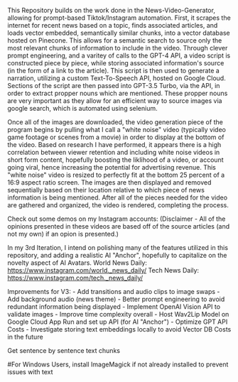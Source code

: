 This Repository builds on the work done in the News-Video-Generator, allowing for prompt-based Tiktok/Instagram automation. First, it scrapes the internet for recent news based on a topic, finds associated articles, and loads vector embedded, semantically similar chunks, into a vector database hosted on Pinecone. This allows for a semantic search to source only the most relevant chunks of information to include in the video. Through clever prompt engineering, and a varitey of calls to the GPT-4 API, a video script is constructed piece by piece, while storing associated information's source (in the form of a link to the article). This script is then used to generate a narration, utilizing a custom Text-To-Speech API, hosted on Google Cloud. Sections of the script are then passed into GPT-3.5 Turbo, via the API, in order to extract propper nouns which are mentioned. These propper nouns are very important as they allow for an efficient way to source images via google search, which is automated using selenium. 

Once all of the images are downloaded, the video generation piece of the program begins by pulling what I call a "white noise" video (typically video game footage or scenes from a movie) in order to display at the bottom of the video. Based on research I have performed, it appears there is a high correlation between viewer retention and including white noise videos in short form content, hopefully boosting the liklihood of a video, or account going viral, hence increasing the potential for advertising revenue. This "white noise" video is resized to perfectly fit at the bottom 25 percent of a 16:9 aspect ratio screen. The images are then displayed and removed sequentially based on their location relative to which piece of news information is being mentioned. After all of the pieces needed for the video are gathered and organized, the video is rendered, completing the process. 

Check out some demos on my Instagram accounts:
(Disclaimer - All of the opinions presented in these videos are based off of the source articles (and not my own) if an opion is presented.)

In my 3rd Iteration, I intend on polishing many of the features utilized in this repository, and adding a realistic AI "Anchor", hopefully to capitalize on the novelty aspect of AI Avatars.
World News Daily: https://www.instagram.com/world._news_daily/
Tech News Daily: https://www.instagram.com/tech._news_daily/

Improvements for V3:
    - Add transitions and audio clips to image swaps
    - Add background audio (news theme)
    - Better prompt engineering to avoid redundant information being displayed
    - Implement OpenAI Vision API to validate images
    - Improve time complexity overall 
    - Host Wav2Lip Model on Google Cloud App Run and set up API (for AI "Anchor")
    - Optimize GPT API Costs
    - Investigate storing text embeddings locally to avoid Vector DB Costs in the future 
    
    












Get sentence by sentence text chunks



#For Windows Users, install ImageMagick if not already installed to prevent issues with text
